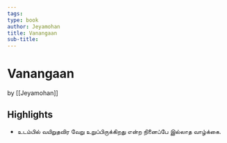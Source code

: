 ```yaml
---
tags: 
type: book
author: Jeyamohan
title: Vanangaan
sub-title: 
---
```


# Vanangaan
by [[Jeyamohan]]

## Highlights
* உடம்பில் வயிறுதவிர வேறு உறுப்பிருக்கிறது என்ற நினைப்பே இல்லாத வாழ்க்கை.
